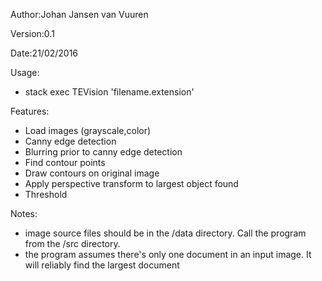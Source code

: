 Author:Johan Jansen van Vuuren

Version:0.1

Date:21/02/2016

Usage:
 - stack exec TEVision 'filename.extension'

Features:
 - Load images (grayscale,color)
 - Canny edge detection
 - Blurring prior to canny edge detection
 - Find contour points
 - Draw contours on original image
 - Apply perspective transform to largest object found
 - Threshold
 
Notes:
 - image source files should be in the /data directory.  Call the program from the /src directory.
 - the program assumes there's only one document in an input image.  It will reliably find the largest document
 
